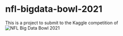 # nfl-bigdata-bowl-2021

This is a project to submit to the Kaggle competition of ![NFL Big Data Bowl 2021](https://www.kaggle.com/c/nfl-big-data-bowl-2021/overview)
